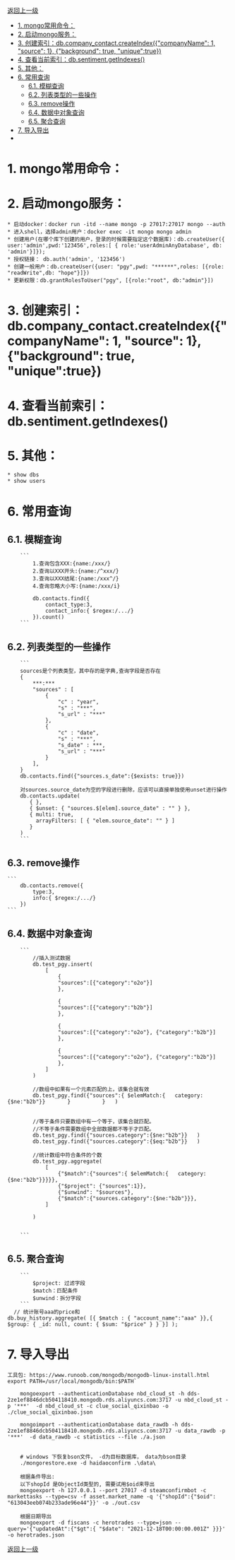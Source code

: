 [返回上一级](../../README.md)


- [1. mongo常用命令：](#1-mongo常用命令)
- [2. 启动mongo服务：](#2-启动mongo服务)
- [3. 创建索引：db.company_contact.createIndex({"companyName": 1, "source": 1}, {"background": true, "unique":true})](#3-创建索引dbcompany_contactcreateindexcompanyname-1-source-1-background-true-uniquetrue)
- [4. 查看当前索引：db.sentiment.getIndexes()](#4-查看当前索引dbsentimentgetindexes)
- [5. 其他：](#5-其他)
- [6. 常用查询](#6-常用查询)
  - [6.1. 模糊查询](#61-模糊查询)
  - [6.2. 列表类型的一些操作](#62-列表类型的一些操作)
  - [6.3. remove操作](#63-remove操作)
  - [6.4. 数据中对象查询](#64-数据中对象查询)
  - [6.5. 聚合查询](#65-聚合查询)
- [7. 导入导出](#7-导入导出)
- 
# 1. mongo常用命令：
# 2. 启动mongo服务：
    * 启动docker：docker run -itd --name mongo -p 27017:27017 mongo --auth
    * 进入shell，选择admin用户：docker exec -it mongo mongo admin
    * 创建用户(在哪个库下创建的用户，登录的时候需要指定这个数据库)：db.createUser({ user:'admin',pwd:'123456',roles:[ { role:'userAdminAnyDatabase', db: 'admin'}]});
    * 授权链接： db.auth('admin', '123456')
    * 创建一般用户：db.createUser({user: "pgy",pwd: "******",roles: [{role: "readWrite",db: "hope"}]})
    * 更新权限：db.grantRolesToUser("pgy", [{role:"root", db:"admin"}])
# 3. 创建索引：db.company_contact.createIndex({"companyName": 1, "source": 1}, {"background": true, "unique":true})
# 4. 查看当前索引：db.sentiment.getIndexes()
# 5. 其他：
    * show dbs
    * show users
# 6. 常用查询
## 6.1. 模糊查询
        ```
            1.查询包含XXX:{name:/xxx/}
            2.查询以XXX开头:{name:/^xxx/}
            3.查询以XXX结尾:{name:/xxx^/}
            4.查询忽略大小写:{name:/xxx/i}
        
            db.contacts.find({
                contact_type:3,
                contact_info:{ $regex:/.../}
            }).count()
        ```
## 6.2. 列表类型的一些操作
        ```
        sources是个列表类型，其中存的是字典,查询字段是否存在
        {
            ***:***
            "sources" : [
                {
                    "c" : "year",
                    "s" : "***",
                    "s_url" : "***"
                },
                {
                    "c" : "date",
                    "s" : "***",
                    "s_date" : ***,
                    "s_url" : "***"
                }
            ],
        }
        db.contacts.find({"sources.s_date":{$exists: true}})
           
        对sources.source_date为空的字段进行删除，应该可以直接单独使用unset进行操作
        db.contacts.update(
           { },
           { $unset: { "sources.$[elem].source_date" : "" } },
           { multi: true,
             arrayFilters: [ { "elem.source_date": "" } ]
           }
        )
        ```
  
## 6.3. remove操作
    ```
        db.contacts.remove({
            type:3,
            info:{ $regex:/.../}
        })
    ```
    
## 6.4. 数据中对象查询
        ```
            //插入测试数据
            db.test_pgy.insert(
                [
                    {
                    "sources":[{"category":"o2o"}]
                    },
                
                    {
                    "sources":[{"category":"b2b"}]
                    },
                
                    {
                    "sources":[{"category":"o2o"}, {"category":"b2b"}]
                    },
                    
                    {
                    "sources":[{"category":"o2o"}, {"category":"b2b"}]
                    },
                ]
            )
     
            //数组中如果有一个元素匹配的上，该集合就有效
            db.test_pgy.find({"sources":{ $elemMatch:{   category:{$ne:"b2b"}}       }          }   )
            
            
            //等于条件只要数组中有一个等于，该集合就匹配。
            //不等于条件需要数组中全部数据都不等于才匹配。
            db.test_pgy.find({"sources.category":{$ne:"b2b"}}   )
            db.test_pgy.find({"sources.category":{$eq:"b2b"}}   )

            //统计数组中符合条件的个数
            db.test_pgy.aggregate(
                [
                    {"$match":{"sources":{ $elemMatch:{   category:{$ne:"b2b"}}}}},
                    {"$project": {"sources":1}},
                    {"$unwind": "$sources"},
                    {"$match":{"sources.category":{$ne:"b2b"}}},
                ]
            
            )
     
     
        ```
     
## 6.5. 聚合查询
        ```
            $project: 过滤字段
            $match：匹配条件
            $unwind：拆分字段
        ```
      // 统计账号aaa的price和
    db.buy_history.aggregate( [{ $match : { "account_name":"aaa" }},{ $group: { _id: null, count: { $sum: "$price" } } }] );
      
      



# 7. 导入导出
    工具包: https://www.runoob.com/mongodb/mongodb-linux-install.html
    export PATH=/usr/local/mongodb/bin:$PATH`
```
    mongoexport --authenticationDatabase nbd_cloud_st -h dds-2ze1ef8846dcb504118410.mongodb.rds.aliyuncs.com:3717 -u nbd_cloud_st -p '***'  -d nbd_cloud_st -c clue_social_qixinbao -o  ./clue_social_qixinbao.json
    
    mongoimport --authenticationDatabase data_rawdb -h dds-2ze1ef8846dcb504118410.mongodb.rds.aliyuncs.com:3717 -u data_rawdb -p '***'  -d data_rawdb -c statistics --file ./a.json


    # windows 下恢复bson文件， -d为目标数据库， data为bson目录
    ./mongorestore.exe -d haidaoconfirm .\data\

    根据条件导出:
    以下shopId 是ObjectId类型的, 需要试用$oid来导出
    mongoexport -h 127.0.0.1 --port 27017 -d steamconfirmbot -c markettasks --type=csv -f asset.market_name -q '{"shopId":{"$oid": "613043eeb074b233ade96e44"}}' -o ./out.csv

    根据日期导出
    mongoexport -d fiscans -c herotrades --type=json --query='{"updatedAt":{"$gt":{ "$date": "2021-12-18T00:00:00.001Z" }}}' -o herotrades.json 

```




[返回上一级](../../README.md)